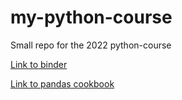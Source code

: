 # my-python-course
Small repo for the 2022 python-course

[Link to binder](https://mybinder.org/v2/gh/LeonieMei/python-course-2022/cdb3a3e9149882213833b894b11543ce97a1aa0a?urlpath=lab%2Ftree%2FExercises.ipynb)

[Link to pandas cookbook](https://github.com/jvns/pandas-cookbook)

